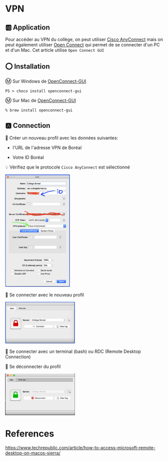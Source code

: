 # VPN

## :ab: Application

Pour accéder au VPN du collège, on peut utiliser [Cisco AnyConnect](https://www.cisco.com/c/en_ca/products/security/anyconnect-secure-mobility-client) mais on peut également utiliser [Open Connect](http://www.infradead.org/openconnect/) qui permet de se connecter d'un PC et d'un Mac. Cet article utilise `Open Connect GUI`

## :o: Installation

:m: Sur Windows de [OpenConnect-GUI](https://chocolatey.org/packages/openconnect-gui)

```
PS > choco install openconnect-gui
```

:m: Sur Mac de [OpenConnect-GUI](https://chocolatey.org/packages/openconnect-gui)

```
% brew install openconnect-gui
```

## :a: Connection

:pushpin: Créer un nouveau profil avec les données suivantes:

* l'URL de l'adresse VPN de Boréal

* Votre ID Boréal

:bulb: Vérifiez que le protocole `Cisco AnyConnect` est sélectionné

<img src="images/OpenConnect-GUI_Edit.png" width="206" heigth="357"></img>

:pushpin: Se connecter avec le nouveau profil

<img src="images/OpenConnect-GUI_Flash.png" width="222" heigth="167"></img>

:pushpin: Se connecter avec un terminal (bash) ou RDC (Remote Desktop Connection)




:pushpin: Se déconnecter du profil


<img src="images/OpenConnect-GUI_Disconnect.png" width="222" heigth="167"></img>


# References

https://www.techrepublic.com/article/how-to-access-microsoft-remote-desktop-on-macos-sierra/
